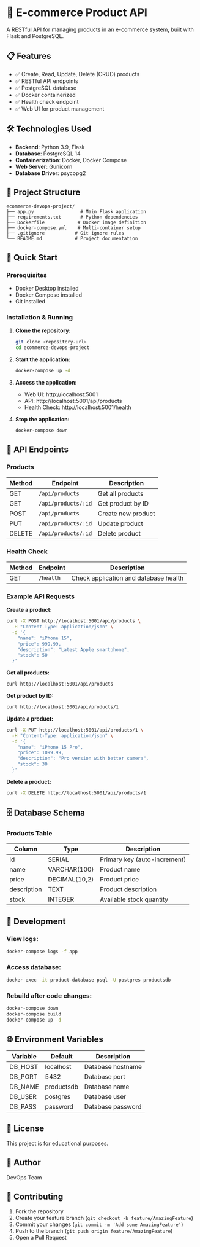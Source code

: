 # 🛒 E-commerce Product API

A RESTful API for managing products in an e-commerce system, built with Flask and PostgreSQL.

## 📋 Features

- ✅ Create, Read, Update, Delete (CRUD) products
- ✅ RESTful API endpoints
- ✅ PostgreSQL database
- ✅ Docker containerized
- ✅ Health check endpoint
- ✅ Web UI for product management

## 🛠️ Technologies Used

- **Backend**: Python 3.9, Flask
- **Database**: PostgreSQL 14
- **Containerization**: Docker, Docker Compose
- **Web Server**: Gunicorn
- **Database Driver**: psycopg2

## 📁 Project Structure

```
ecommerce-devops-project/
├── app.py                 # Main Flask application
├── requirements.txt       # Python dependencies
├── Dockerfile            # Docker image definition
├── docker-compose.yml    # Multi-container setup
├── .gitignore           # Git ignore rules
└── README.md            # Project documentation
```

## 🚀 Quick Start

### Prerequisites

- Docker Desktop installed
- Docker Compose installed
- Git installed

### Installation & Running

1. **Clone the repository:**
   ```bash
   git clone <repository-url>
   cd ecommerce-devops-project
   ```

2. **Start the application:**
   ```bash
   docker-compose up -d
   ```

3. **Access the application:**
   - Web UI: http://localhost:5001
   - API: http://localhost:5001/api/products
   - Health Check: http://localhost:5001/health

4. **Stop the application:**
   ```bash
   docker-compose down
   ```

## 📡 API Endpoints

### Products

| Method | Endpoint | Description |
|--------|----------|-------------|
| GET | `/api/products` | Get all products |
| GET | `/api/products/:id` | Get product by ID |
| POST | `/api/products` | Create new product |
| PUT | `/api/products/:id` | Update product |
| DELETE | `/api/products/:id` | Delete product |

### Health Check

| Method | Endpoint | Description |
|--------|----------|-------------|
| GET | `/health` | Check application and database health |

### Example API Requests

**Create a product:**
```bash
curl -X POST http://localhost:5001/api/products \
  -H "Content-Type: application/json" \
  -d '{
    "name": "iPhone 15",
    "price": 999.99,
    "description": "Latest Apple smartphone",
    "stock": 50
  }'
```

**Get all products:**
```bash
curl http://localhost:5001/api/products
```

**Get product by ID:**
```bash
curl http://localhost:5001/api/products/1
```

**Update a product:**
```bash
curl -X PUT http://localhost:5001/api/products/1 \
  -H "Content-Type: application/json" \
  -d '{
    "name": "iPhone 15 Pro",
    "price": 1099.99,
    "description": "Pro version with better camera",
    "stock": 30
  }'
```

**Delete a product:**
```bash
curl -X DELETE http://localhost:5001/api/products/1
```

## 🗄️ Database Schema

### Products Table

| Column | Type | Description |
|--------|------|-------------|
| id | SERIAL | Primary key (auto-increment) |
| name | VARCHAR(100) | Product name |
| price | DECIMAL(10,2) | Product price |
| description | TEXT | Product description |
| stock | INTEGER | Available stock quantity |

## 🔧 Development

### View logs:
```bash
docker-compose logs -f app
```

### Access database:
```bash
docker exec -it product-database psql -U postgres productsdb
```

### Rebuild after code changes:
```bash
docker-compose down
docker-compose build
docker-compose up -d
```

## 🌐 Environment Variables

| Variable | Default | Description |
|----------|---------|-------------|
| DB_HOST | localhost | Database hostname |
| DB_PORT | 5432 | Database port |
| DB_NAME | productsdb | Database name |
| DB_USER | postgres | Database user |
| DB_PASS | password | Database password |

## 📝 License

This project is for educational purposes.

## 👥 Author

DevOps Team

## 🤝 Contributing

1. Fork the repository
2. Create your feature branch (`git checkout -b feature/AmazingFeature`)
3. Commit your changes (`git commit -m 'Add some AmazingFeature'`)
4. Push to the branch (`git push origin feature/AmazingFeature`)
5. Open a Pull Request
